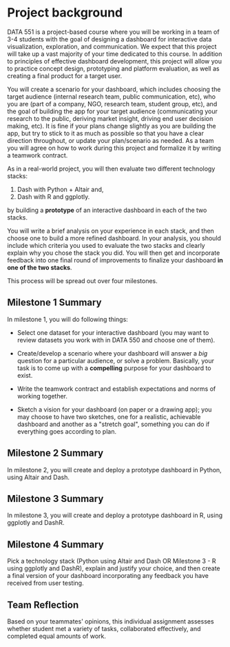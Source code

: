 # Project background

DATA 551 is a project-based course where you will be working in a team of 3-4 students with the goal of designing a dashboard for interactive data visualization, exploration, and communication.
We expect that this project will take up a vast majority of your time dedicated to this course.
In addition to principles of effective dashboard development, this project will allow you to practice concept design,
prototyping and platform evaluation, as well as creating a final product for a target user.

You will create a scenario for your dashboard, which includes choosing the target audience (internal research team, public communication, etc), who you are (part of a company, NGO, research team, student group, etc), and the goal of building the app for your target audience (communicating your research to the public, deriving market insight, driving end user decision making, etc).
It is fine if your plans change slightly as you are building the app, but try to stick to it as much as possible so that you have a clear direction throughout, or update your plan/scenario as needed.
As a team you will agree on how to work during this project and formalize it by writing a teamwork contract.

As in a real-world project, you will then evaluate two different technology stacks:

1. Dash with Python + Altair and,
2. Dash with R and ggplotly.

by building a **prototype** of an interactive dashboard in each of the two stacks.

You will write a brief analysis on your experience in each stack, and then choose one to build a more refined dashboard. 
In your analysis, you should include which criteria you used to evaluate the two stacks and clearly explain why you chose the stack you did.
You will then get and incorporate feedback into one final round of improvements to finalize your dashboard **in one of the two stacks**.

This process will be spread out over four milestones.

## Milestone 1 Summary

In milestone 1, you will do following things:

- Select one dataset for your interactive dashboard (you may want to review datasets you work with in DATA 550 and choose one of them).

- Create/develop a scenario where your dashboard will answer a *big* question for a particular audience, or solve a problem. Basically, your task is to come up with a **compelling** purpose for your dashboard to exist.

- Write the teamwork contract and establish expectations and norms of working together.

- Sketch a vision for your dashboard (on paper or a drawing app); you may choose to have two sketches, one for a realistic, achievable dashboard and another as a "stretch goal", something you can do if everything goes according to plan.

## Milestone 2 Summary

In milestone 2, you will create and deploy a prototype dashboard in Python, using Altair and Dash.

## Milestone 3 Summary

In milestone 3, you will create and deploy a prototype dashboard in R, using ggplotly and DashR.

## Milestone 4 Summary

Pick a technology stack (Python using Altair and Dash OR Milestone 3 - R using ggplotly and DashR), explain and justify your choice, and then create a final version of your dashboard incorporating any feedback you have received from user testing.

## Team Reflection

Based on your teammates' opinions, this individual assignment assesses whether student met a variety of tasks, collaborated effectively, and completed equal amounts of work.